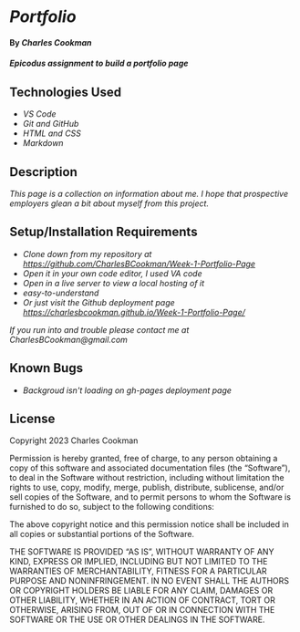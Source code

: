 # _Portfolio_

#### By _**Charles Cookman**_

#### _Epicodus assignment to build a portfolio page_

## Technologies Used

* _VS Code_
* _Git and GitHub_
* _HTML and CSS_
* _Markdown_

## Description

_This page is a collection on information about me. I hope that prospective employers glean a bit about myself from this project._

## Setup/Installation Requirements

* _Clone down from my repository at https://github.com/CharlesBCookman/Week-1-Portfolio-Page_
* _Open it in your own code editor, I used VA code_
* _Open in a live server to view a local hosting of it_
* _easy-to-understand_
* _Or just visit the Github deployment page https://charlesbcookman.github.io/Week-1-Portfolio-Page/_

_If you run into and trouble please contact me at CharlesBCookman@gmail.com_

## Known Bugs

* _Backgroud isn't loading on gh-pages deployment page_


## License

Copyright 2023 Charles Cookman

Permission is hereby granted, free of charge, to any person obtaining a copy of this software and associated documentation files (the “Software”), to deal in the Software without restriction, including without limitation the rights to use, copy, modify, merge, publish, distribute, sublicense, and/or sell copies of the Software, and to permit persons to whom the Software is furnished to do so, subject to the following conditions:

The above copyright notice and this permission notice shall be included in all copies or substantial portions of the Software.

THE SOFTWARE IS PROVIDED “AS IS”, WITHOUT WARRANTY OF ANY KIND, EXPRESS OR IMPLIED, INCLUDING BUT NOT LIMITED TO THE WARRANTIES OF MERCHANTABILITY, FITNESS FOR A PARTICULAR PURPOSE AND NONINFRINGEMENT. IN NO EVENT SHALL THE AUTHORS OR COPYRIGHT HOLDERS BE LIABLE FOR ANY CLAIM, DAMAGES OR OTHER LIABILITY, WHETHER IN AN ACTION OF CONTRACT, TORT OR OTHERWISE, ARISING FROM, OUT OF OR IN CONNECTION WITH THE SOFTWARE OR THE USE OR OTHER DEALINGS IN THE SOFTWARE.